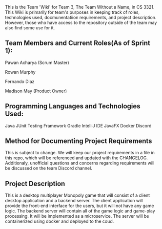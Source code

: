 This is the Team 'Wiki' for Team 3, The Team Without a Name, in CS 3321. This Wiki is primarily for team's purposes in keeping track of roles, technologies used, docmunentatiion requirements, and project description. However, those who have access to the repository outside of the team may also find some use for it. 

## Team Members and Current Roles(As of Sprint 1):

Pawan Acharya (Scrum Master)

Rowan Murphy 

Fernando Diaz 

Madison May (Product Owner)


## Programming Languages and Technologies Used:

Java 
JUnit Testing Framework
Gradle
IntelliJ IDE
JavaFX
Docker
Discord

## Method for Documenting Project Requirements
	
This is subject to change. 
We will keep our project requirements in a file in this repo, which will be referenced and updated with the CHANGELOG. Additionaly, unofficial questions and concerns regarding requirements will be discussed on the team Discord channel. 

## Project Description

This is a desktop multiplayer Monopoly game that will consist of a client desktop application and a backend server. The client application will provide the front-end interface for the users, but it will not have any game logic. The backend server will contain all of the game logic and game-play processing. It will be implemented as a microservice. The server will be containerized using docker and deployed to the coud. 

